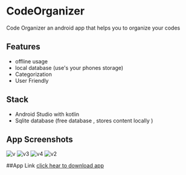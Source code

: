# CodeOrganizer
Code Organizer an android app that helps you to organize your codes 


## Features 
* offline usage
* local database (use's your phones storage)
* Categorization
* User Friendly 

## Stack
* Android Studio with kotlin
* Sqlite database (free database , stores content locally )


## App Screenshots
![v](https://user-images.githubusercontent.com/55027190/101651153-bdc5e080-3a62-11eb-87e4-3486aff32efc.jpg)
![v3](https://user-images.githubusercontent.com/55027190/101651724-6411e600-3a63-11eb-9dd6-a9db3f0fef20.jpg)
![v4](https://user-images.githubusercontent.com/55027190/101651781-72f89880-3a63-11eb-8d71-23e6ec3540a6.jpg)
![v2](https://user-images.githubusercontent.com/55027190/101651803-7a1fa680-3a63-11eb-8bb6-5234401b1fb0.jpg)


##App Link
[click hear to download app](https://drive.google.com/file/d/1MsxpEnL3gvJHXLjKpLLj8aFEtOcT9Rt6/view?usp=sharing)

